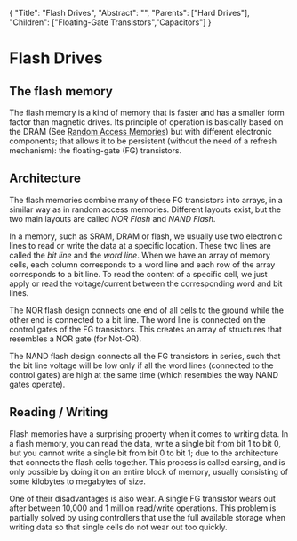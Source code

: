 {
"Title": "Flash Drives",
"Abstract": "", 
"Parents": ["Hard Drives"], 
"Children": ["Floating-Gate Transistors","Capacitors"] 
}


# Flash Drives

## The flash memory

The flash memory is a kind of memory that is faster and has a smaller form factor than magnetic drives. Its principle of operation is basically based on the DRAM (See <a href="Random Access Memories.html">Random Access Memories</a>) but with different electronic components; that allows it to be persistent (without the need of a refresh mechanism): the floating-gate (FG) transistors.

## Architecture

The flash memories combine many of these FG transistors into arrays, in a similar way as in random access memories. Different layouts exist, but the two main layouts are called *NOR Flash* and *NAND Flash*.

In a memory, such as SRAM, DRAM or flash, we usually use two electronic lines to read or write the data at a specific location. These two lines are called the *bit line* and the *word line*. When we have an array of memory cells, each column corresponds to a word line and each row of the array corresponds to a bit line. To read the content of a specific cell, we just apply or read the voltage/current between the corresponding word and bit lines.

The NOR flash design connects one end of all cells to the ground while the other end is connected to a bit line. The word line is connected on the control gates of the FG transistors. This creates an array of structures that resembles a NOR gate (for Not-OR).

The NAND flash design connects all the FG transistors in series, such that the bit line voltage will be low only if all the word lines (connected to the control gates) are high at the same time (which resembles the way NAND gates operate).

## Reading / Writing

Flash memories have a surprising property when it comes to writing data. In a flash memory, you can read the data, write a single bit from bit 1 to bit 0, but you cannot write a single bit from bit 0 to bit 1; due to the architecture that connects the flash cells together. This process is called earsing, and is only possible by doing it on an entire block of memory, usually consisting of some kilobytes to megabytes of size. 

One of their disadvantages is also wear. A single FG transistor wears out after between 10,000 and 1 million read/write operations. This problem is partially solved by using controllers that use the full available storage when writing data so that single cells do not wear out too quickly. 